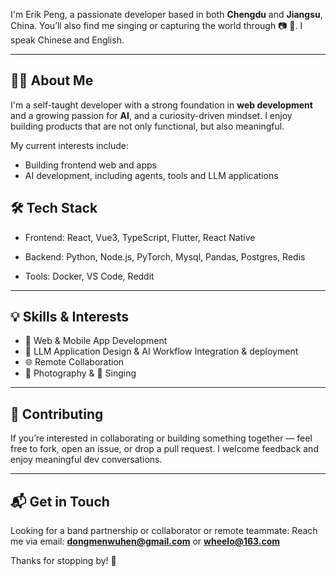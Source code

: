 I'm Erik Peng, a passionate developer based in both **Chengdu** and **Jiangsu**, China. You’ll also find me singing or capturing the world through 📷 🎸. I speak Chinese and English.

---

## 🧑‍💻 About Me

I'm a self-taught developer with a strong foundation in **web development** and a growing passion for **AI**, and a curiosity-driven mindset. I enjoy building products that are not only functional, but also meaningful.

My current interests include:

- Building frontend web and apps
- AI development, including agents, tools and LLM applications

## 🛠 Tech Stack

- Frontend: React, Vue3, TypeScript, Flutter, React Native

- Backend: Python, Node.js, PyTorch, Mysql, Pandas, Postgres, Redis 

- Tools: Docker, VS Code, Reddit

---

## 💡 Skills & Interests

- 🔧 Web & Mobile App Development  
- 🧠 LLM Application Design & AI Workflow Integration & deployment
- 🌐 Remote Collaboration
- 📸 Photography & 🎸 Singing

---

## 🤝 Contributing

If you’re interested in collaborating or building something together — feel free to fork, open an issue, or drop a pull request. I welcome feedback and enjoy meaningful dev conversations.

---

## 📬 Get in Touch

Looking for a band partnership or collaborator or remote teammate:
Reach me via email: **dongmenwuhen@gmail.com** or **wheelo@163.com**

Thanks for stopping by! 🌟
